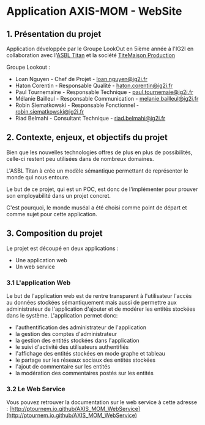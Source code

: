 # Application AXIS-MOM - WebSite

## 1. Présentation du projet 
Application développée par le Groupe LookOut en 5ième année à l'IG2I en collaboration avec l'[ASBL Titan](http://www.titan.be) et la société [TiteMaison Production](http://www.titemaisonproduction.com/)

Groupe Lookout :
    
* Loan Nguyen - Chef de Projet - [loan.nguyen@ig2i.fr](mailto:loan.nguyen@ig2i.fr)
* Haton Corentin - Responsable Qualité - [haton.corentin@ig2i.fr](mailto:haton.corentin@ig2i.fr)
* Paul Tournemaine - Responsable Technique - [paul.tournemaie@ig2i.fr](mailto:paul.tournemaie@ig2i.fr)
* Mélanie Bailleul - Responsable Communication - [melanie.bailleul@ig2i.fr](mailto:melanie.bailleul@ig2i.fr)
* Robin Siematkowski - Responsable Fonctionnel - [robin.siematkowski@ig2i.fr](mailto:robin.siematkowski@ig2i.fr)
* Riad Belmahi - Consultant Technique - [riad.belmahi@ig2i.fr](mailto:riad.belmahi@ig2i.fr)

## 2. Contexte, enjeux, et objectifs du projet 

Bien que les nouvelles technologies offres de plus en plus de possibilités, celle-ci restent peu utilisées dans de nombreux domaines. 

L'ASBL Titan à crée un modèle sémantique permettant de représenter le monde qui nous entoure. 

Le but de ce projet, qui est un POC, est donc de l'implémenter pour prouver son employabilité dans un projet concret.

C'est pourquoi, le monde muséal a été choisi comme point de départ et comme sujet pour cette application. 

## 3. Composition du projet

Le projet est découpé en deux applications : 
* Une application web
* Un web service 

### 3.1 L'application Web 

Le but de l'application web est de rentre transparent à l'utilisateur l'accès au données stockées sémantiquement mais aussi de permettre aux administrateur de l'application 
d'ajouter et de modérer les entités stockées dans le système. L'application permet donc: 

* l'authentification des administrateur de l'application
* la gestion des comptes d'administrateur 
* la gestion des entités stockées dans l'application 
* le suivi d'activité des utilisateurs authentifiés 
* l'affichage des entités stockées en mode graphe et tableau
* le partage sur les réseaux sociaux des entités stockées
* l'ajout de commentaire sur les entités
* la modération des commentaires postés sur les entités

### 3.2 Le Web Service 

Vous pouvez retrouver la documentation sur le web service à cette adresse : [http://ptournem.io.github/AXIS_MOM_WebService](http://ptournem.io.github/AXIS_MOM_WebService)





